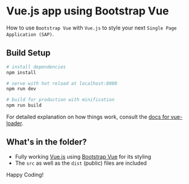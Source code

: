 
#  Vue.js app using Bootstrap Vue

How to use  `Bootstrap Vue`  with  `Vue.js`  to style your next `Single Page Application (SAP)`.

## Build Setup

``` bash
# install dependencies
npm install

# serve with hot reload at localhost:8080
npm run dev

# build for production with minification
npm run build
```

For detailed explanation on how things work, consult the [docs for vue-loader](http://vuejs.github.io/vue-loader).

## **What's in the folder?**
 
 - Fully working [Vue.js](https://vuejs.org/) using [Bootstrap Vue](https://bootstrap-vue.org/) for its styling
 - The `src` as well as the `dist` (public) files are included
 
Happy Coding!
